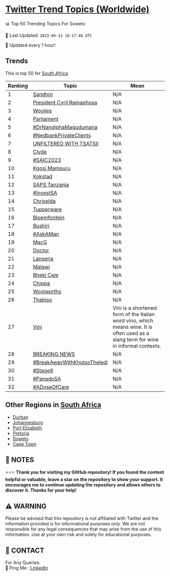 [Twitter Trend Topics (Worldwide)](https://github.com/ErcinDedeoglu/Twitter-Trend-Topics)
==========


📊 Top 50 Trending Topics For Soweto

📆 Last Updated: `2023-04-13 10:17:48 UTC`

🔧 Updated every 1 hour!


## Trends

This is top 50 for [South Africa](</South Africa>)

| Ranking | Topic | Mean |
| ------- | ------------ | ------------ |
| 1 | [Sandton](http://twitter.com/search?q=Sandton) | N/A |
| 2 | [President Cyril Ramaphosa](http://twitter.com/search?q=President+Cyril+Ramaphosa) | N/A |
| 3 | [Woolies](http://twitter.com/search?q=Woolies) | N/A |
| 4 | [Parliament](http://twitter.com/search?q=Parliament) | N/A |
| 5 | [#DrNandiphaMagudumana](http://twitter.com/search?q=%23DrNandiphaMagudumana) | N/A |
| 6 | [#NedbankPrivateClients](http://twitter.com/search?q=%23NedbankPrivateClients) | N/A |
| 7 | [UNFILTERED WITH TSATSII](http://twitter.com/search?q=UNFILTERED+WITH+TSATSII) | N/A |
| 8 | [Clyde](http://twitter.com/search?q=Clyde) | N/A |
| 9 | [#SAIC2023](http://twitter.com/search?q=%23SAIC2023) | N/A |
| 10 | [Kgosi Mampuru](http://twitter.com/search?q=Kgosi+Mampuru) | N/A |
| 11 | [Kokstad](http://twitter.com/search?q=Kokstad) | N/A |
| 12 | [SAPS Tanzania](http://twitter.com/search?q=SAPS+Tanzania) | N/A |
| 13 | [#InvestSA](http://twitter.com/search?q=%23InvestSA) | N/A |
| 14 | [Chriselda](http://twitter.com/search?q=Chriselda) | N/A |
| 15 | [Tupperware](http://twitter.com/search?q=Tupperware) | N/A |
| 16 | [Bloemfontein](http://twitter.com/search?q=Bloemfontein) | N/A |
| 17 | [Bushiri](http://twitter.com/search?q=Bushiri) | N/A |
| 18 | [#AskAMan](http://twitter.com/search?q=%23AskAMan) | N/A |
| 19 | [MacG](http://twitter.com/search?q=MacG) | N/A |
| 20 | [Doctor](http://twitter.com/search?q=Doctor) | N/A |
| 21 | [Lanseria](http://twitter.com/search?q=Lanseria) | N/A |
| 22 | [Malawi](http://twitter.com/search?q=Malawi) | N/A |
| 23 | [Bheki Cele](http://twitter.com/search?q=Bheki+Cele) | N/A |
| 24 | [Chippa](http://twitter.com/search?q=Chippa) | N/A |
| 25 | [Woolworths](http://twitter.com/search?q=Woolworths) | N/A |
| 26 | [Thabiso](http://twitter.com/search?q=Thabiso) | N/A |
| 27 | [Vini](http://twitter.com/search?q=Vini) | Vini is a shortened form of the Italian word vino, which means wine. It is often used as a slang term for wine in informal contexts. |
| 28 | [BREAKING NEWS](http://twitter.com/search?q=BREAKING+NEWS) | N/A |
| 29 | [#BreakAwayWithKhutsoTheledi](http://twitter.com/search?q=%23BreakAwayWithKhutsoTheledi) | N/A |
| 30 | [#Stage6](http://twitter.com/search?q=%23Stage6) | N/A |
| 31 | [#PanadoSA](http://twitter.com/search?q=%23PanadoSA) | N/A |
| 32 | [#ADoseOfCare](http://twitter.com/search?q=%23ADoseOfCare) | N/A |



## Other Regions in [South Africa](</South Africa>)

* [Durban](</South Africa/Durban.md>)
* [Johannesburg](</South Africa/Johannesburg.md>)
* [Port Elizabeth](</South Africa/Port Elizabeth.md>)
* [Pretoria](</South Africa/Pretoria.md>)
* [Soweto](</South Africa/Soweto.md>)
* [Cape Town](</South Africa/Cape Town.md>)



## 📝 NOTES

⭐⭐⭐ **Thank you for visiting my GitHub repository! If you found the content helpful or valuable, leave a star on the repository to show your support. It encourages me to continue updating the repository and allows others to discover it. Thanks for your help!**


## ⚠️ WARNING

Please be advised that this repository is not affiliated with Twitter and the information provided is for informational purposes only. We are not responsible for any legal consequences that may arise from the use of this information. Use at your own risk and solely for educational purposes.


## 📨 CONTACT

 For Any Queries:  
            🏓 Ping Me : [LinkedIn](https://www.linkedin.com/in/ercindedeoglu/)
